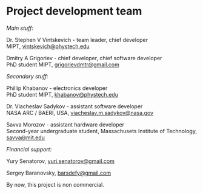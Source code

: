 # Project development team
*Main stuff:*

Dr. Stephen V Vintskevich - team leader, chief developer\
MIPT, vintskevich@phystech.edu

Dmitry A Grigoriev - chief developer, chief software developer\
PhD student MIPT, grigorievdmtr@gmail.com

*Secondary stuff:*

Phillip Khabanov - electronics developer\
PhD student MIPT, khabanov@phystech.edu

Dr. Viacheslav Sadykov - assistant software developer\
NASA ARC / BAERI, USA, viacheslav.m.sadykov@nasa.gov

Savva Morozov - assistant hardware developer\
Second-year undergraduate  student, Massachusets Institute of Technology, savva@mit.edu

*Financial support:*

Yury Senatorov, yuri.senatorov@gmail.com

Sergey Baranovsky, barsdefy@gmail.com

By now, this project is non commercial.
